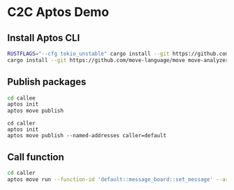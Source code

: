 # C2C Aptos Demo

## Install Aptos CLI

```bash
RUSTFLAGS="--cfg tokio_unstable" cargo install --git https://github.com/aptos-labs/aptos-core.git --branch devnet aptos
cargo install --git https://github.com/move-language/move move-analyzer —features “address32”
```

## Publish packages

```bash
cd callee
aptos init
aptos move publish
```

```
cd caller
aptos init
aptos move publish --named-addresses caller=default
```

## Call function

```bash
cd caller
aptos move run --function-id 'default::message_board::set_message' --args 'string:hello, blockchain'
```